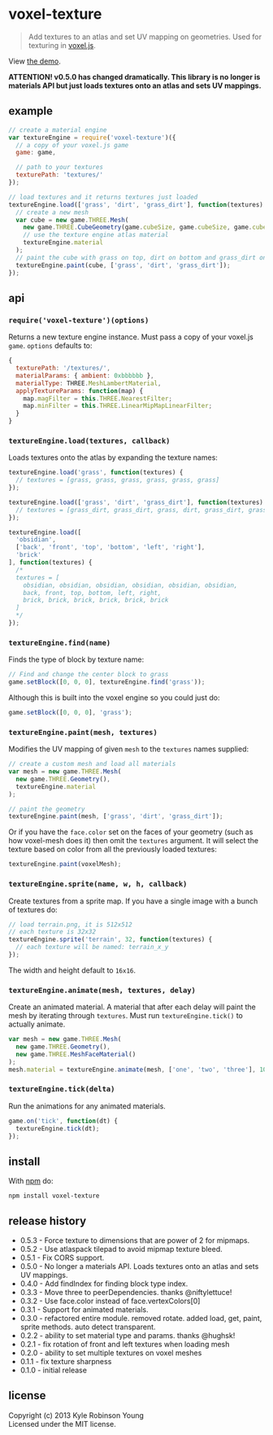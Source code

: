 # voxel-texture

> Add textures to an atlas and set UV mapping on geometries. Used for texturing
> in [voxel.js](http://voxeljs.com).

View [the demo](http://shama.github.com/voxel-texture).

**ATTENTION! v0.5.0 has changed dramatically. This library is no longer is
materials API but just loads textures onto an atlas and sets UV mappings.**

## example

```js
// create a material engine
var textureEngine = require('voxel-texture')({
  // a copy of your voxel.js game
  game: game,

  // path to your textures
  texturePath: 'textures/'
});

// load textures and it returns textures just loaded
textureEngine.load(['grass', 'dirt', 'grass_dirt'], function(textures) {
  // create a new mesh
  var cube = new game.THREE.Mesh(
    new game.THREE.CubeGeometry(game.cubeSize, game.cubeSize, game.cubeSize),
    // use the texture engine atlas material
    textureEngine.material
  );
  // paint the cube with grass on top, dirt on bottom and grass_dirt on sides
  textureEngine.paint(cube, ['grass', 'dirt', 'grass_dirt']);
});
```

## api

### `require('voxel-texture')(options)`
Returns a new texture engine instance. Must pass a copy of your voxel.js
`game`. `options` defaults to:

```js
{
  texturePath: '/textures/',
  materialParams: { ambient: 0xbbbbbb },
  materialType: THREE.MeshLambertMaterial,
  applyTextureParams: function(map) {
    map.magFilter = this.THREE.NearestFilter;
    map.minFilter = this.THREE.LinearMipMapLinearFilter;
  }
}
```

### `textureEngine.load(textures, callback)`
Loads textures onto the atlas by expanding the texture names:

```js
textureEngine.load('grass', function(textures) {
  // textures = [grass, grass, grass, grass, grass, grass]
});
```

```js
textureEngine.load(['grass', 'dirt', 'grass_dirt'], function(textures) {
  // textures = [grass_dirt, grass_dirt, grass, dirt, grass_dirt, grass_dirt]
});
```

```js
textureEngine.load([
  'obsidian',
  ['back', 'front', 'top', 'bottom', 'left', 'right'],
  'brick'
], function(textures) {
  /*
  textures = [
    obsidian, obsidian, obsidian, obsidian, obsidian, obsidian,
    back, front, top, bottom, left, right,
    brick, brick, brick, brick, brick, brick
  ]
  */
});
```

### `textureEngine.find(name)`
Finds the type of block by texture name:

```js
// Find and change the center block to grass
game.setBlock([0, 0, 0], textureEngine.find('grass'));
```

Although this is built into the voxel engine so you could just do:

```js
game.setBlock([0, 0, 0], 'grass');
```

### `textureEngine.paint(mesh, textures)`
Modifies the UV mapping of given `mesh` to the `textures` names supplied:

```js
// create a custom mesh and load all materials
var mesh = new game.THREE.Mesh(
  new game.THREE.Geometry(),
  textureEngine.material
);

// paint the geometry
textureEngine.paint(mesh, ['grass', 'dirt', 'grass_dirt']);
```

Or if you have the `face.color` set on the faces of your geometry (such as how
voxel-mesh does it) then omit the `textures` argument. It will select the
texture based on color from all the previously loaded textures:

```js
textureEngine.paint(voxelMesh);
```

### `textureEngine.sprite(name, w, h, callback)`
Create textures from a sprite map. If you have a single image with a bunch of
textures do:

```js
// load terrain.png, it is 512x512
// each texture is 32x32
textureEngine.sprite('terrain', 32, function(textures) {
  // each texture will be named: terrain_x_y
});
```

The width and height default to `16x16`.

### `textureEngine.animate(mesh, textures, delay)`
Create an animated material. A material that after each delay will paint the
mesh by iterating through `textures`. Must run `textureEngine.tick()` to
actually animate.

```js
var mesh = new game.THREE.Mesh(
  new game.THREE.Geometry(),
  new game.THREE.MeshFaceMaterial()
);
mesh.material = textureEngine.animate(mesh, ['one', 'two', 'three'], 1000);
```

### `textureEngine.tick(delta)`
Run the animations for any animated materials.

```js
game.on('tick', function(dt) {
  textureEngine.tick(dt);
});
```

## install
With [npm](http://npmjs.org) do:

```
npm install voxel-texture
```

## release history
* 0.5.3 - Force texture to dimensions that are power of 2 for mipmaps.
* 0.5.2 - Use atlaspack tilepad to avoid mipmap texture bleed.
* 0.5.1 - Fix CORS support.
* 0.5.0 - No longer a materials API. Loads textures onto an atlas and sets UV mappings.
* 0.4.0 - Add findIndex for finding block type index.
* 0.3.3 - Move three to peerDependencies. thanks @niftylettuce!
* 0.3.2 - Use face.color instead of face.vertexColors[0]
* 0.3.1 - Support for animated materials.
* 0.3.0 - refactored entire module. removed rotate. added load, get, paint, sprite methods. auto detect transparent.
* 0.2.2 - ability to set material type and params. thanks @hughsk!
* 0.2.1 - fix rotation of front and left textures when loading mesh
* 0.2.0 - ability to set multiple textures on voxel meshes
* 0.1.1 - fix texture sharpness
* 0.1.0 - initial release

## license
Copyright (c) 2013 Kyle Robinson Young  
Licensed under the MIT license.
